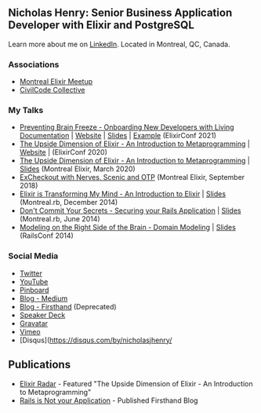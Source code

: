 ## Nicholas Henry: Senior Business Application Developer with Elixir and PostgreSQL

Learn more about me on [LinkedIn](https://www.linkedin.com/in/nicholasjhenry/). Located in Montreal, QC, Canada.

### Associations

* [Montreal Elixir Meetup](https://www.montrealelixir.ca)
* [CivilCode Collective](https://www.civilcode.io)

### My Talks

- [Preventing Brain Freeze - Onboarding New Developers with Living Documentation](https://www.youtube.com/watch?v=EMWWv6RyqMc) | [Website](https://2021.elixirconf.com/#nicholas-henry) | [Slides](https://speakerdeck.com/nicholasjhenry/preventing-brain-freeze-onboarding-new-developers-with-living-documentation?slide=59) | [Example](https://github.com/nicholasjhenry/pockets_platform) (ElixirConf 2021)
- [The Upside Dimension of Elixir - An Introduction to Metaprogramming](https://www.youtube.com/watch?v=EFAgc7YqDP8) | [Website](https://2020.elixirconf.com/#nicholas-henry) | (ElixirConf 2020)
- [The Upside Dimension of Elixir - An Introduction to Metaprogramming](https://www.youtube.com/watch?v=xj6yNzcGlEE) | [Slides](https://speakerdeck.com/nicholasjhenry/the-upside-down-dimension-of-elixir-an-introduction-to-metaprogramming) (Montreal Elixir, March 2020)
- [ExCheckout with Nerves, Scenic and OTP](https://www.youtube.com/playlist?list=PLe07JYpYU5F08hA5AyxKQRGzX3POgTBjn) (Montreal Elixir, September 2018)
- [Elixir is Transforming My Mind - An Introduction to Elixir](https://vimeo.com/148664265) | [Slides](https://speakerdeck.com/nicholasjhenry/how-elixir-is-transforming-my-mind) (Montreal.rb, December 2014)
- [Don't Commit Your Secrets - Securing your Rails Application](https://vimeo.com/98544062) | [Slides](https://speakerdeck.com/nicholasjhenry/dont-commit-your-secrets) (Montreal.rb, June 2014)
- [Modeling on the Right Side of the Brain - Domain Modeling](https://www.youtube.com/watch?v=ABIvpz50cKU) | [Slides](https://speakerdeck.com/nicholasjhenry/modeling-on-the-right-side-of-the-brain) (RailsConf 2014)

### Social Media

- [Twitter](https://twitter.com/nicholasjhenry)
- [YouTube](https://www.youtube.com/channel/UCNEhwreU783o8dI8B1PH_AQ/playlists?view=1&sort=lad&flow=grid)
- [Pinboard](https://pinboard.in/u:nicholasjhenry)
- [Blog - Medium](https://medium.com/@nicholasjhenry)
- [Blog - Firsthand](http://blog.firsthand.ca) (Deprecated)
- [Speaker Deck](https://speakerdeck.com/nicholasjhenry)
- [Gravatar](https://en.gravatar.com/nicholasjhenry)
- [Vimeo](https://vimeo.com/nicholasjhenry)
- [Disqus](https://disqus.com/by/nicholasjhenry/

## Publications

- [Elixir Radar](https://sendy.elixir-radar.com/w/BNoHZTqLnAByWgOl6x892ZRw/J8921cxQ4jeEDmbVKDWh02aw/Az892hFCnr0XRk763iZFssXNVQ) - Featured "The Upside Dimension of Elixir - An Introduction to Metaprogramming"
- [Rails is Not your Application](http://blog.firsthand.ca/2011/10/rails-is-not-your-application.html) - Published Firsthand Blog

<!--
**nicholasjhenry/nicholasjhenry** is a ✨ _special_ ✨ repository because its `README.md` (this file) appears on your GitHub profile.

Here are some ideas to get you started:

- 🔭 I’m currently working on ...
- 🌱 I’m currently learning ...
- 👯 I’m looking to collaborate on ...
- 🤔 I’m looking for help with ...
- 💬 Ask me about ...
- 📫 How to reach me: ...
- 😄 Pronouns: ...
- ⚡ Fun fact: ...
-->
